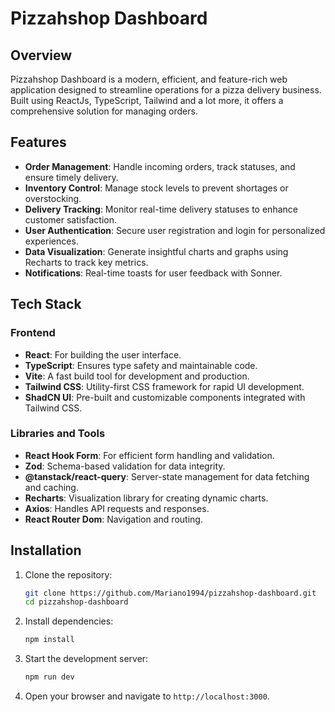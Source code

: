 # Pizzahshop Dashboard

## Overview
Pizzahshop Dashboard is a modern, efficient, and feature-rich web application designed to streamline operations for a pizza delivery business. Built using ReactJs, TypeScript, Tailwind and a lot more, it offers a comprehensive solution for managing orders.

## Features
- **Order Management**: Handle incoming orders, track statuses, and ensure timely delivery.
- **Inventory Control**: Manage stock levels to prevent shortages or overstocking.
- **Delivery Tracking**: Monitor real-time delivery statuses to enhance customer satisfaction.
- **User Authentication**: Secure user registration and login for personalized experiences.
- **Data Visualization**: Generate insightful charts and graphs using Recharts to track key metrics.
- **Notifications**: Real-time toasts for user feedback with Sonner.

## Tech Stack
### Frontend
- **React**: For building the user interface.
- **TypeScript**: Ensures type safety and maintainable code.
- **Vite**: A fast build tool for development and production.
- **Tailwind CSS**: Utility-first CSS framework for rapid UI development.
- **ShadCN UI**: Pre-built and customizable components integrated with Tailwind CSS.

### Libraries and Tools
- **React Hook Form**: For efficient form handling and validation.
- **Zod**: Schema-based validation for data integrity.
- **@tanstack/react-query**: Server-state management for data fetching and caching.
- **Recharts**: Visualization library for creating dynamic charts.
- **Axios**: Handles API requests and responses.
- **React Router Dom**: Navigation and routing.

## Installation

1. Clone the repository:
   ```bash
   git clone https://github.com/Mariano1994/pizzahshop-dashboard.git
   cd pizzahshop-dashboard
   ```

2. Install dependencies:
   ```bash
   npm install
   ```

3. Start the development server:
   ```bash
   npm run dev
   ```

4. Open your browser and navigate to `http://localhost:3000`.


